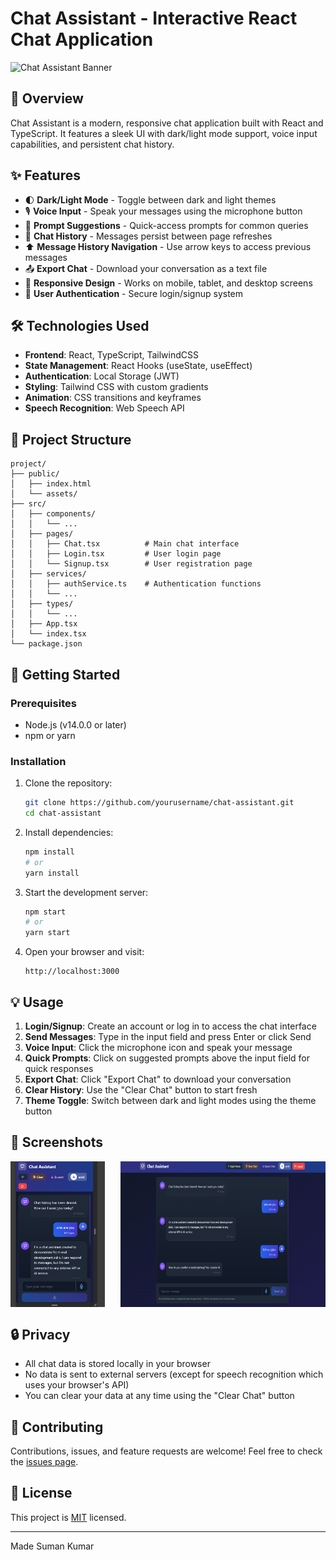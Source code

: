 # Chat Assistant - Interactive React Chat Application

![Chat Assistant Banner](https://via.placeholder.com/1200x300/4F46E5/FFFFFF?text=Chat+Assistant)

## 🚀 Overview

Chat Assistant is a modern, responsive chat application built with React and TypeScript. It features a sleek UI with dark/light mode support, voice input capabilities, and persistent chat history.

## ✨ Features

- 🌓 **Dark/Light Mode** - Toggle between dark and light themes
- 🎙️ **Voice Input** - Speak your messages using the microphone button
- 💬 **Prompt Suggestions** - Quick-access prompts for common queries
- 📜 **Chat History** - Messages persist between page refreshes
- ⬆️ **Message History Navigation** - Use arrow keys to access previous messages
- 📤 **Export Chat** - Download your conversation as a text file
- 📱 **Responsive Design** - Works on mobile, tablet, and desktop screens
- 🔐 **User Authentication** - Secure login/signup system

## 🛠️ Technologies Used

- **Frontend**: React, TypeScript, TailwindCSS
- **State Management**: React Hooks (useState, useEffect)
- **Authentication**: Local Storage (JWT)
- **Styling**: Tailwind CSS with custom gradients
- **Animation**: CSS transitions and keyframes
- **Speech Recognition**: Web Speech API

## 📂 Project Structure

```
project/
├── public/
│   ├── index.html
│   └── assets/
├── src/
│   ├── components/
│   │   └── ...
│   ├── pages/
│   │   ├── Chat.tsx          # Main chat interface
│   │   ├── Login.tsx         # User login page
│   │   └── Signup.tsx        # User registration page
│   ├── services/
│   │   ├── authService.ts    # Authentication functions
│   │   └── ...
│   ├── types/
│   │   └── ...
│   ├── App.tsx
│   └── index.tsx
└── package.json
```

## 🚀 Getting Started

### Prerequisites

- Node.js (v14.0.0 or later)
- npm or yarn

### Installation

1. Clone the repository:
   ```bash
   git clone https://github.com/yourusername/chat-assistant.git
   cd chat-assistant
   ```

2. Install dependencies:
   ```bash
   npm install
   # or
   yarn install
   ```

3. Start the development server:
   ```bash
   npm start
   # or
   yarn start
   ```

4. Open your browser and visit:
   ```
   http://localhost:3000
   ```

## 💡 Usage

1. **Login/Signup**: Create an account or log in to access the chat interface
2. **Send Messages**: Type in the input field and press Enter or click Send
3. **Voice Input**: Click the microphone icon and speak your message
4. **Quick Prompts**: Click on suggested prompts above the input field for quick responses
5. **Export Chat**: Click "Export Chat" to download your conversation
6. **Clear History**: Use the "Clear Chat" button to start fresh
7. **Theme Toggle**: Switch between dark and light modes using the theme button

## 📱 Screenshots

<div style="display: flex; justify-content: space-between; margin-bottom: 20px;">
    <img src="./src/assets/mobile.png" width="30%" alt="Mobile View" />
    <img src="./src/assets/desktop.png"
    width="65%" alt="Desktop View" />
</div>


## 🔒 Privacy

- All chat data is stored locally in your browser
- No data is sent to external servers (except for speech recognition which uses your browser's API)
- You can clear your data at any time using the "Clear Chat" button

## 🤝 Contributing

Contributions, issues, and feature requests are welcome! Feel free to check the [issues page](#).

## 📄 License

This project is [MIT](LICENSE) licensed.

---

Made Suman Kumar
